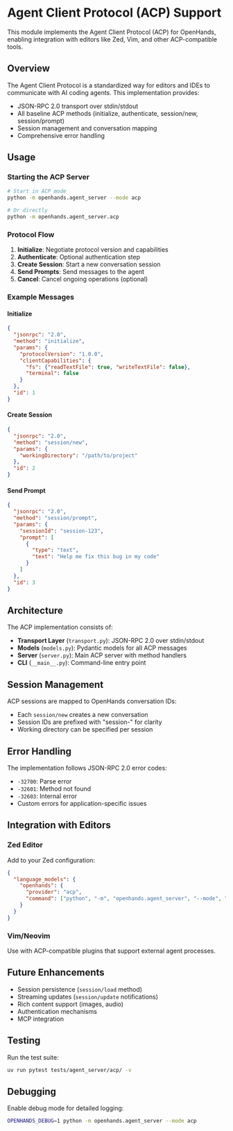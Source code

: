 # Agent Client Protocol (ACP) Support

This module implements the Agent Client Protocol (ACP) for OpenHands, enabling integration with editors like Zed, Vim, and other ACP-compatible tools.

## Overview

The Agent Client Protocol is a standardized way for editors and IDEs to communicate with AI coding agents. This implementation provides:

- JSON-RPC 2.0 transport over stdin/stdout
- All baseline ACP methods (initialize, authenticate, session/new, session/prompt)
- Session management and conversation mapping
- Comprehensive error handling

## Usage

### Starting the ACP Server

```bash
# Start in ACP mode
python -m openhands.agent_server --mode acp

# Or directly
python -m openhands.agent_server.acp
```

### Protocol Flow

1. **Initialize**: Negotiate protocol version and capabilities
2. **Authenticate**: Optional authentication step
3. **Create Session**: Start a new conversation session
4. **Send Prompts**: Send messages to the agent
5. **Cancel**: Cancel ongoing operations (optional)

### Example Messages

#### Initialize
```json
{
  "jsonrpc": "2.0",
  "method": "initialize",
  "params": {
    "protocolVersion": "1.0.0",
    "clientCapabilities": {
      "fs": {"readTextFile": true, "writeTextFile": false},
      "terminal": false
    }
  },
  "id": 1
}
```

#### Create Session
```json
{
  "jsonrpc": "2.0",
  "method": "session/new",
  "params": {
    "workingDirectory": "/path/to/project"
  },
  "id": 2
}
```

#### Send Prompt
```json
{
  "jsonrpc": "2.0",
  "method": "session/prompt",
  "params": {
    "sessionId": "session-123",
    "prompt": [
      {
        "type": "text",
        "text": "Help me fix this bug in my code"
      }
    ]
  },
  "id": 3
}
```

## Architecture

The ACP implementation consists of:

- **Transport Layer** (`transport.py`): JSON-RPC 2.0 over stdin/stdout
- **Models** (`models.py`): Pydantic models for all ACP messages
- **Server** (`server.py`): Main ACP server with method handlers
- **CLI** (`__main__.py`): Command-line entry point

## Session Management

ACP sessions are mapped to OpenHands conversation IDs:
- Each `session/new` creates a new conversation
- Session IDs are prefixed with "session-" for clarity
- Working directory can be specified per session

## Error Handling

The implementation follows JSON-RPC 2.0 error codes:
- `-32700`: Parse error
- `-32601`: Method not found
- `-32603`: Internal error
- Custom errors for application-specific issues

## Integration with Editors

### Zed Editor

Add to your Zed configuration:

```json
{
  "language_models": {
    "openhands": {
      "provider": "acp",
      "command": ["python", "-m", "openhands.agent_server", "--mode", "acp"]
    }
  }
}
```

### Vim/Neovim

Use with ACP-compatible plugins that support external agent processes.

## Future Enhancements

- Session persistence (`session/load` method)
- Streaming updates (`session/update` notifications)
- Rich content support (images, audio)
- Authentication mechanisms
- MCP integration

## Testing

Run the test suite:

```bash
uv run pytest tests/agent_server/acp/ -v
```

## Debugging

Enable debug mode for detailed logging:

```bash
OPENHANDS_DEBUG=1 python -m openhands.agent_server --mode acp
```